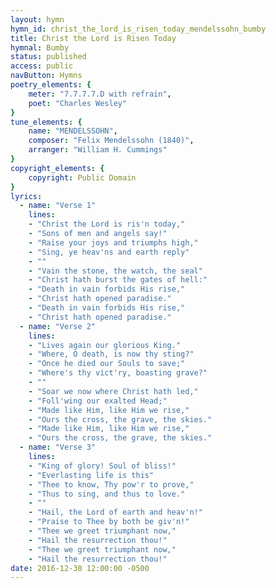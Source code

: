 ```yaml
---
layout: hymn
hymn_id: christ_the_lord_is_risen_today_mendelssohn_bumby
title: Christ the Lord is Risen Today
hymnal: Bumby
status: published
access: public
navButton: Hymns
poetry_elements: {
    meter: "7.7.7.7.D with refrain",
    poet: "Charles Wesley"
}
tune_elements: {
    name: "MENDELSSOHN",
    composer: "Felix Mendelssohn (1840)",
    arranger: "William H. Cummings"
}
copyright_elements: {
    copyright: Public Domain
}
lyrics:
  - name: "Verse 1"
    lines:
    - "Christ the Lord is ris'n today,"
    - "Sons of men and angels say!"
    - "Raise your joys and triumphs high,"
    - "Sing, ye heav'ns and earth reply"
    - ""
    - "Vain the stone, the watch, the seal"
    - "Christ hath burst the gates of hell:"
    - "Death in vain forbids His rise,"
    - "Christ hath opened paradise."
    - "Death in vain forbids His rise,"
    - "Christ hath opened paradise."
  - name: "Verse 2"
    lines:
    - "Lives again our glorious King."
    - "Where, O death, is now thy sting?"
    - "Once he died our Souls to save;"
    - "Where's thy vict'ry, boasting grave?"
    - ""
    - "Soar we now where Christ hath led,"
    - "Foll'wing our exalted Head;"
    - "Made like Him, like Him we rise,"
    - "Ours the cross, the grave, the skies."
    - "Made like Him, like Him we rise,"
    - "Ours the cross, the grave, the skies."
  - name: "Verse 3"
    lines:
    - "King of glory! Soul of bliss!"
    - "Everlasting life is this"
    - "Thee to know, Thy pow'r to prove,"
    - "Thus to sing, and thus to love."
    - ""
    - "Hail, the Lord of earth and heav'n!"
    - "Praise to Thee by both be giv'n!"
    - "Thee we greet triumphant now,"
    - "Hail the resurrection thou!"
    - "Thee we greet triumphant now,"
    - "Hail the resurrection thou!"
date: 2016-12-30 12:00:00 -0500
---
```

